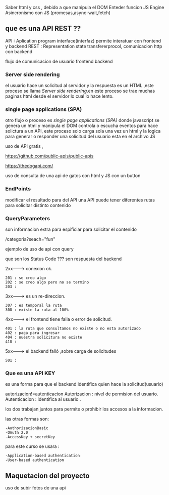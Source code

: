 <!-- Clase01  -->

Saber html y css , debido a que manipula el DOM
Enteder funcion JS Engine
Asincronismo con JS (promesas,async-wait,fetch)

## que es una API REST ??

API : Aplication program interface(interfaz) permite interatuar con frontend y backend
REST : Representation state transfererprocol, comunicacion http con backend

<!-- Clase02  -->

flujo de comunicacion de usuario frontend backend

### Server side rendering

el usuario hace un solicitud al servidor y la respuesta es un HTML ,este proceso se llama _Server side rendering_.en este proceso se trae muchas paginas html desde el servidor lo cual lo hace lento.

### single page applications (SPA)

otro flujo o proceso es _single page applications (SPA)_
donde javascript se genera un html y manipula el DOM
controla o escucha eventos para hace solictura a un API, este proceso solo carga sola una vez un html y la logica para generar o responder una solicitud del usuario esta en el archivo JS

<!-- clase 03 -->

uso de API gratis ,

https://github.com/public-apis/public-apis

https://thedogapi.com/

uso de consulta de una api de gatos con html y JS con un button

<!-- Clase 04  -->

### EndPoints

modificar el resultado para del API
una API puede tener diferentes rutas para solicitar distinto contenido

### QueryParameters

son informacion extra para espificiar para solicitar el contenido

/categoria?seach="fun"

<!-- Clase 05 -->

ejemplo de uso de api con query

que son los Status Code ??? son respuesta del backend

2xx---> conexion ok.

    201 : se creo algo
    202 : se creo algo pero no se termino
    203 :

3xx---> es un re-direccion.

    307 : es temporal la ruta
    308 : existe la ruta al 100%

4xx---> el frontend tiene falla o error de solicitud.

    401 : la ruta que consultamos no existe o no esta autorizado
    402 : paga para ingresar
    404 : nuestra solicitura no existe
    418 :

5xx---> el backend falló ,sobre carga de solicitudes

    501 :

<!-- Clase 06 -->

### Que es una API KEY

es una forma para que el backend identifica quien hace la solicitud(usuario)

autorizacion!=autenticacion
Autorizacion : nivel de permision del usuario.
Autenticacion : identifica al usuario .

los dos trabajan juntos para permite o prohibir los accesos a la informacion.

las otras formas son:

    -AuthorizacionBasic
    -OAuth 2.0
    -AccessKey + secretKey

para este curso se usara :

    -Application-based authentication
    -User-based authentication

<!-- Clase 07 -->

## Maquetacion del proyecto

uso de subir fotos de una api
